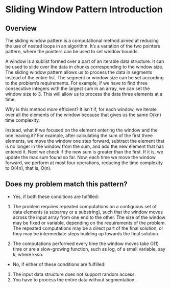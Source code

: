 # Sliding Window Pattern Introduction

## Overview
The sliding window pattern is a computational method aimed at reducing the use of nested loops in an algorithm. It’s a variation of the two pointers pattern, where the pointers can be used to set window bounds.

A window is a sublist formed over a part of an iterable data structure. It can be used to slide over the data in chunks corresponding to the window size. The sliding window pattern allows us to process the data in segments instead of the entire list. The segment or window size can be set according to the problem’s requirements. For example, if we have to find three consecutive integers with the largest sum in an array, we can set the window size to 3. This will allow us to process the data three elements at a time.

Why is this method more efficient? It isn’t if, for each window, we iterate over all the elements of the window because that gives us the same O(kn) time complexity.

Instead, what if we focused on the element entering the window and the one leaving it? For example, after calculating the sum of the first three elements, we move the window one step forward, subtract the element that is no longer in the window from the sum, and add the new element that has entered it. Next we check if the new sum is greater than the first. If it is, we update the max sum found so far. Now, each time we move the window forward, we perform at most four operations, reducing the time complexity to O(4n), that is, O(n).

## Does my problem match this pattern?
* Yes, if both these conditions are fulfilled:
1. The problem requires repeated computations on a contiguous set of data elements (a subarray or a substring), such that the window moves across the input array from one end to the other. The size of the window may be fixed or variable, depending on the requirements of the problem. The repeated computations may be a direct part of the final solution, or they may be intermediate steps building up towards the final solution.

2. The computations performed every time the window moves take O(1) time or are a slow-growing function, such as 
log, of a small variable, say k, where k≪n.

* No, if either of these conditions are fulfilled:
1. The input data structure does not support random access.
2. You have to process the entire data without segmentation.
